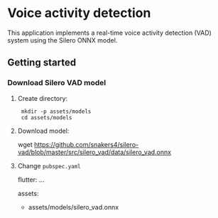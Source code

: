 # Voice activity detection

This application implements a real-time voice activity detection (VAD) system using the Silero ONNX model.

## Getting started

### Download Silero VAD model

1. Create directory:

		mkdir -p assets/models
		cd assets/models

2. Download model:

	wget https://github.com/snakers4/silero-vad/blob/master/src/silero_vad/data/silero_vad.onnx
	
3. Change `pubspec.yaml`

	flutter:
	  ...

	  assets:
	  - assets/models/silero_vad.onnx
